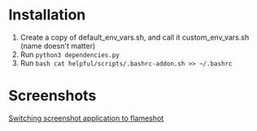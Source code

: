 # Installation

1) Create a copy of default_env_vars.sh, and call it custom_env_vars.sh (name doesn't matter)
2) Run ```python3 dependencies.py```
3) Run ```bash cat helpful/scripts/.bashrc-addon.sh >> ~/.bashrc```

# Screenshots
[Switching screenshot application to flameshot](https://askubuntu.com/questions/1036473/ubuntu-18-how-to-change-screenshot-application-to-flameshot)

